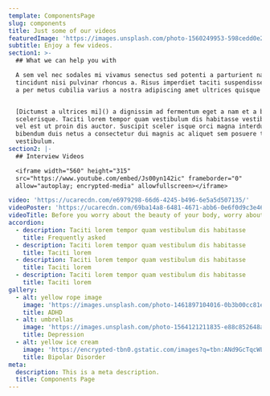 ```yaml
---
template: ComponentsPage
slug: components
title: Just some of our videos
featuredImage: 'https://images.unsplash.com/photo-1560249953-598cedd0e273?ixlib=rb-1.2.1&ixid=eyJhcHBfaWQiOjEyMDd9&auto=format&fit=crop&w=500&q=60/'
subtitle: Enjoy a few videos.
section1: >-
  ## What we can help you with

  A sem vel nec sodales mi vivamus senectus sed potenti a parturient nascetur
  tincidunt nisi pulvinar rhoncus a. Risus imperdiet taciti suspendisse facilisi
  a per metus cubilia varius a nostra adipiscing amet ultrices quisque ac mi a.


  [Dictumst a ultrices mi]() a dignissim ad fermentum eget a nam et a blandit
  scelerisque. Taciti lorem tempor quam vestibulum dis habitasse vestibulum diam
  vel est ut proin dis auctor. Suscipit sceler isque orci magna interdum vel
  bibendum duis netus a consectetur dui magnis ac aliquet sem posuere tincidunt
  vestibulum.
section2: |-
  ## Interview Videos

  <iframe width="560" height="315"
  src="https://www.youtube.com/embed/Js00yn142ic" frameborder="0"
  allow="autoplay; encrypted-media" allowfullscreen></iframe>

video: 'https://ucarecdn.com/e6979298-66d6-4245-b496-6e5a5d507135/'
videoPoster: 'https://ucarecdn.com/69ba14a8-6481-4671-abb6-0e6f0d9c3e46/'
videoTitle: Before you worry about the beauty of your body, worry about the health of your body.
accordion:
  - description: Taciti lorem tempor quam vestibulum dis habitasse
    title: Frequently asked
  - description: Taciti lorem tempor quam vestibulum dis habitasse
    title: Taciti lorem
  - description: Taciti lorem tempor quam vestibulum dis habitasse
    title: Taciti lorem
  - description: Taciti lorem tempor quam vestibulum dis habitasse
    title: Taciti lorem
gallery:
  - alt: yellow rope image
    image: 'https://images.unsplash.com/photo-1461897104016-0b3b00cc81ee?ixlib=rb-1.2.1&ixid=eyJhcHBfaWQiOjEyMDd9&auto=format&fit=crop&w=500&q=60/'
    title: ADHD
  - alt: umbrellas
    image: 'https://images.unsplash.com/photo-1564121211835-e88c852648ab?ixlib=rb-1.2.1&ixid=eyJhcHBfaWQiOjEyMDd9&auto=format&fit=crop&w=500&q=60/'
    title: Depression
  - alt: yellow ice cream
    image: 'https://encrypted-tbn0.gstatic.com/images?q=tbn:ANd9GcTqcWLZXPTViuW3-d4pIZncQn-stloGkceaWXL5MfbuK_MEm1vE&s/'
    title: Bipolar Disorder
meta:
  description: This is a meta description.
  title: Components Page
---
```


